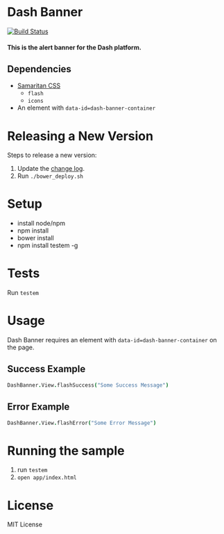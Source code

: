 # Dash Banner

[![Build Status](https://travis-ci.org/samaritanministries/dash-banner.js.svg?branch=master)](https://travis-ci.org/samaritanministries/dash-banner.js)

#### This is the alert banner for the Dash platform.


## Dependencies

 * [Samaritan CSS](https://github.com/samaritanministries/samaritan-css)
     * `flash`
     * `icons`
 * An element with `data-id=dash-banner-container`

# Releasing a New Version

Steps to release a new version:

1. Update the [change log](/CHANGELOG.md).
2. Run `./bower_deploy.sh`

# Setup

* install node/npm
* npm install
* bower install
* npm install testem -g

# Tests

Run ```testem```

# Usage

Dash Banner requires an element with `data-id=dash-banner-container` on the page.

## Success Example

```coffee
DashBanner.View.flashSuccess("Some Success Message")
```

## Error Example

```coffee
DashBanner.View.flashError("Some Error Message")
```

# Running the sample

1. run `testem`
1. `open app/index.html`

# License

MIT License
